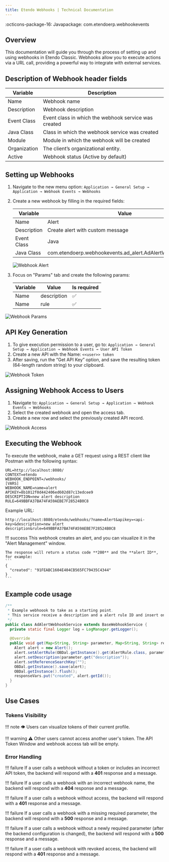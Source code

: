 ```yaml
---
title: Etendo Webhooks | Technical Documentation
---
```


:octicons-package-16: Javapackage: com.etendoerp.webhookevents

## Overview

This documentation will guide you through the process of setting up and using webhooks in Etendo Classic. Webhooks allow you to execute actions via a URL call, providing a powerful way to integrate with external services.

## Description of Webhook header fields

| Variable        | Description                                                |
|-----------------|------------------------------------------------------------|
| Name            | Webhook name                                               |
| Description     | Webhook description                                        |
| Event Class     | Event class in which the webhook service was created       |
| Java Class      | Class in which the webhook service was created             |
| Module          | Module in which the webhook will be created                |
| Organization    | The client’s organizational entity.                        |
| Active          | Webhook status (Active by default)                         |

## Setting up Webhooks

1. Navigate to the new menu option: `Application → General Setup → Application → Webhook Events → Webhooks`
2. Create a new webhook by filling in the required fields:

    | Variable        | Value                                                      |
    |-----------------|------------------------------------------------------------|
    | Name            | Alert                                                      |
    | Description     | Create alert with custom message                           |
    | Event Class     | Java                                                       |
    | Java Class      | com.etendoerp.webhookevents.ad_alert.AdAlertWebhookService |
            
    ![Webhook Alert](/assets/developer-guide/etendo-classic/bundles/WebhookAlert.png)

3. Focus on "Params" tab and create the following params:

    | Variable        | Value                    |  Is required       |
    |-----------------|--------------------------|--------------------|
    | Name            | description              | :white_check_mark: |
    | Name            | rule                     | :white_check_mark: | 
        
![Webhook Params](/assets/developer-guide/etendo-classic/bundles/WebhookParams.png)
        

## API Key Generation

1. To give execution permission to a user, go to: `Application → General Setup → Application → Webhook Events → User API Token`
2. Create a new API with the Name: `<<user>> token`
3. After saving, run the “Get API Key” option, and save the resulting token (64-length random string) to your clipboard.
    
![Webhook Token](/assets/developer-guide/etendo-classic/bundles/WebhookToken.png)
    

## Assigning Webhook Access to Users

1. Navigate to: `Application → General Setup → Application → Webhook Events → Webhooks`
2. Select the created webhook and open the access tab.
3. Create a new row and select the previously created API record.

![Webhook Access](/assets/developer-guide/etendo-classic/bundles/WebhookAccess.png)

## Executing the Webhook

To execute the webhook, make a GET request using a REST client like Postman with the following syntax:

```
URL=http://localhost:8080/
CONTEXT=etendo
WEBHOOK_ENDPOINT=/webhooks/
[VARS]
WEBHOOK_NAME=name=alert
APIKEY=8b1012f0d442406ed602d87c13edcee9
DESCRIPTION=new alert description
RULE=649BBFA37BA74FA59AEBE7F28524B0C8
```

Example URL:

```
http://localhost:8080/etendo/webhooks/?name=Alert&apikey=<api-key>&description=new alert description&rule=649BBFA37BA74FA59AEBE7F28524B0C8
```

!!! success
    This webhook creates an alert, and you can visualize it in the "Alert Management" window.

    The response will return a status code **200** and the **alert ID**, for example: 
    ```
    {
      "created": "91FEABC1604E404CB565FC79435C4344"
    }
    ```


## Example code usage

```java title="AdAlertWebhookService.java"
/**
 * Example webhoook to take as a starting point.
 * This service receive a description and a alert rule ID and insert one standard alert
 */
public class AdAlertWebhookService extends BaseWebhookService {
  private static final Logger log = LogManager.getLogger();
  
  @Override
  public void get(Map<String, String> parameter, Map<String, String> responseVars) {
    Alert alert = new Alert();
    alert.setAlertRule(OBDal.getInstance().get(AlertRule.class, parameter.get("rule")));
    alert.setDescription(parameter.get("description"));
    alert.setReferenceSearchKey("");
    OBDal.getInstance().save(alert);
    OBDal.getInstance().flush();
    responseVars.put("created", alert.getId());
  }
}
```

## Use Cases

### Tokens Visibility

!!! note
    :eye: Users can visualize tokens of their current profile.

!!! warning
    :warning: Other users cannot access another user's token. The API Token Window and webhook access tab will be empty.

### Error Handling

!!! failure
    If a user calls a webhook without a token or includes an incorrect API token, the backend will respond with a **401** response and a message.

!!! failure
    If a user calls a webhook with an incorrect webhook name, the backend will respond with a **404** response and a message.

!!! failure
    If a user calls a webhook without access, the backend will respond with a **401** response and a message.


!!! failure
    If a user calls a webhook with a missing required parameter, the backend will respond with a **500** response and a message.

!!! failure
    If a user calls a webhook without a newly required parameter (after the backend configuration is changed), the backend will respond with a **500** response and a message.

!!! failure
    If a user calls a webhook with revoked access, the backend will respond with a **401** response and a message.
